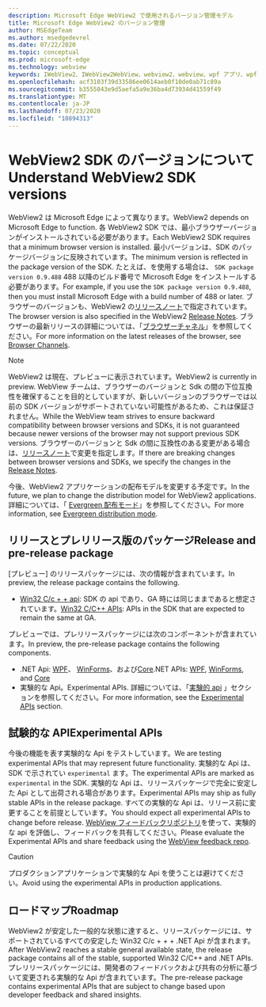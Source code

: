 ```yaml
---
description: Microsoft Edge WebView2 で使用されるバージョン管理モデル
title: Microsoft Edge WebView2 のバージョン管理
author: MSEdgeTeam
ms.author: msedgedevrel
ms.date: 07/22/2020
ms.topic: conceptual
ms.prod: microsoft-edge
ms.technology: webview
keywords: IWebView2、IWebView2WebView、webview2、webview、wpf アプリ、wpf、edge、ICoreWebView2、ICoreWebView2Host、browser control、edge html
ms.openlocfilehash: acf3103f39d33586ee0614aeb0f10de0ab71c89a
ms.sourcegitcommit: b3555043e9d5aefa5a9e36ba4d73934d41559f49
ms.translationtype: MT
ms.contentlocale: ja-JP
ms.lasthandoff: 07/23/2020
ms.locfileid: "10894313"
---
```

# <span data-ttu-id="dd826-104">WebView2 SDK のバージョンについて</span><span class="sxs-lookup"><span data-stu-id="dd826-104">Understand WebView2 SDK versions</span></span>  

<span data-ttu-id="dd826-105">WebView2 は Microsoft Edge によって異なります。</span><span class="sxs-lookup"><span data-stu-id="dd826-105">WebView2 depends on Microsoft Edge to function.</span></span>  <span data-ttu-id="dd826-106">各 WebView2 SDK では、最小ブラウザーバージョンがインストールされている必要があります。</span><span class="sxs-lookup"><span data-stu-id="dd826-106">Each WebView2 SDK requires that a minimum browser version is installed.</span></span>  <span data-ttu-id="dd826-107">最小バージョンは、SDK のパッケージバージョンに反映されています。</span><span class="sxs-lookup"><span data-stu-id="dd826-107">The minimum version is reflected in the package version of the SDK.</span></span>  <span data-ttu-id="dd826-108">たとえば、を使用する場合は、 `SDK package version 0.9.488` 488 以降のビルド番号で Microsoft Edge をインストールする必要があります。</span><span class="sxs-lookup"><span data-stu-id="dd826-108">For example, if you use the `SDK package version 0.9.488`, then you must install Microsoft Edge with a build number of 488 or later.</span></span>  <span data-ttu-id="dd826-109">ブラウザーのバージョンも、WebView2 の[リリースノート][Releasenotes]で指定されています。</span><span class="sxs-lookup"><span data-stu-id="dd826-109">The browser version is also specified in the WebView2 [Release Notes][Releasenotes].</span></span>  <span data-ttu-id="dd826-110">ブラウザーの最新リリースの詳細については、「[ブラウザーチャネル][DeployedgeChannels]」を参照してください。</span><span class="sxs-lookup"><span data-stu-id="dd826-110">For more information on the latest releases of the browser, see [Browser Channels][DeployedgeChannels].</span></span>  

> [!NOTE]
> <span data-ttu-id="dd826-111">WebView2 は現在、プレビューに表示されています。</span><span class="sxs-lookup"><span data-stu-id="dd826-111">WebView2 is currently in preview.</span></span>  <span data-ttu-id="dd826-112">WebView チームは、ブラウザーのバージョンと Sdk の間の下位互換性を確保することを目的としていますが、新しいバージョンのブラウザーでは以前の SDK バージョンがサポートされていない可能性があるため、これは保証されません。</span><span class="sxs-lookup"><span data-stu-id="dd826-112">While the WebView team strives to ensure backward compatibility between browser versions and SDKs, it is not guaranteed because newer versions of the browser may not support previous SDK versions.</span></span>  <span data-ttu-id="dd826-113">ブラウザーのバージョンと Sdk の間に互換性のある変更がある場合は、[リリースノート][Releasenotes]で変更を指定します。</span><span class="sxs-lookup"><span data-stu-id="dd826-113">If there are breaking changes between browser versions and SDKs, we specify the changes in the [Release Notes][Releasenotes].</span></span>  

<span data-ttu-id="dd826-114">今後、WebView2 アプリケーションの配布モデルを変更する予定です。</span><span class="sxs-lookup"><span data-stu-id="dd826-114">In the future, we plan to change the distribution model for WebView2 applications.</span></span>  <span data-ttu-id="dd826-115">詳細については、「 [Evergreen 配布モード][DistributionEvergreenMode]」を参照してください。</span><span class="sxs-lookup"><span data-stu-id="dd826-115">For more information, see [Evergreen distribution mode][DistributionEvergreenMode].</span></span>  
 
## <span data-ttu-id="dd826-116">リリースとプレリリース版のパッケージ</span><span class="sxs-lookup"><span data-stu-id="dd826-116">Release and pre-release package</span></span>  

<span data-ttu-id="dd826-117">[プレビュー] のリリースパッケージには、次の情報が含まれています。</span><span class="sxs-lookup"><span data-stu-id="dd826-117">In preview, the release package contains the following.</span></span>  

*   <span data-ttu-id="dd826-118">[Win32 C/c + + api][ReferenceWin3209538]: SDK の api であり、GA 時には同じままであると想定されています。</span><span class="sxs-lookup"><span data-stu-id="dd826-118">[Win32 C/C++ APIs][ReferenceWin3209538]: APIs in the SDK that are expected to remain the same at GA.</span></span>  

<span data-ttu-id="dd826-119">プレビューでは、プレリリースパッケージには次のコンポーネントが含まれています。</span><span class="sxs-lookup"><span data-stu-id="dd826-119">In preview, the pre-release package contains the following components.</span></span>  

*   <span data-ttu-id="dd826-120">.NET Api: [WPF][ReferenceWpf09515]、 [WinForms][ReferenceWinforms09515]、および[Core][ReferenceDotnet09538]</span><span class="sxs-lookup"><span data-stu-id="dd826-120">.NET APIs: [WPF][ReferenceWpf09515], [WinForms][ReferenceWinforms09515], and [Core][ReferenceDotnet09538]</span></span>  
*   <span data-ttu-id="dd826-121">実験的な Api。</span><span class="sxs-lookup"><span data-stu-id="dd826-121">Experimental APIs.</span></span>  <span data-ttu-id="dd826-122">詳細については、「[実験的 api](#experimental-apis) 」セクションを参照してください。</span><span class="sxs-lookup"><span data-stu-id="dd826-122">For more information, see the [Experimental APIs](#experimental-apis) section.</span></span>  

## <span data-ttu-id="dd826-123">試験的な API</span><span class="sxs-lookup"><span data-stu-id="dd826-123">Experimental APIs</span></span>  

<span data-ttu-id="dd826-124">今後の機能を表す実験的な Api をテストしています。</span><span class="sxs-lookup"><span data-stu-id="dd826-124">We are testing experimental APIs that may represent future functionality.</span></span>  <span data-ttu-id="dd826-125">実験的な Api は、SDK で示されてい `experimental` ます。</span><span class="sxs-lookup"><span data-stu-id="dd826-125">The experimental APIs are marked as `experimental` in the SDK.</span></span>  <span data-ttu-id="dd826-126">実験的な Api は、リリースパッケージで完全に安定した Api として出荷される場合があります。</span><span class="sxs-lookup"><span data-stu-id="dd826-126">Experimental APIs may ship as fully stable APIs in the release package.</span></span>  <span data-ttu-id="dd826-127">すべての実験的な Api は、リリース前に変更することを前提としています。</span><span class="sxs-lookup"><span data-stu-id="dd826-127">You should expect all experimental APIs to change before release.</span></span>  <span data-ttu-id="dd826-128">[WebView フィードバックリポジトリ][GithubMicrosoftedgeWebviewfeedback]を使って、実験的な api を評価し、フィードバックを共有してください。</span><span class="sxs-lookup"><span data-stu-id="dd826-128">Please evaluate the Experimental APIs and share feedback using the [WebView feedback repo][GithubMicrosoftedgeWebviewfeedback].</span></span>   

> [!CAUTION]
> <span data-ttu-id="dd826-129">プロダクションアプリケーションで実験的な Api を使うことは避けてください。</span><span class="sxs-lookup"><span data-stu-id="dd826-129">Avoid using the experimental APIs in production applications.</span></span>  

## <span data-ttu-id="dd826-130">ロードマップ</span><span class="sxs-lookup"><span data-stu-id="dd826-130">Roadmap</span></span>  

<span data-ttu-id="dd826-131">WebView2 が安定した一般的な状態に達すると、リリースパッケージには、サポートされているすべての安定した Win32 C/c + + + .NET Api が含まれます。</span><span class="sxs-lookup"><span data-stu-id="dd826-131">After WebView2 reaches a stable general available state, the release package contains all of the stable, supported Win32 C/C++ and .NET APIs.</span></span>  <span data-ttu-id="dd826-132">プレリリースパッケージには、開発者のフィードバックおよび共有の分析に基づいて変更される実験的な Api が含まれています。</span><span class="sxs-lookup"><span data-stu-id="dd826-132">The pre-release package contains experimental APIs that are subject to change based upon developer feedback and shared insights.</span></span>  

<!--## Versioning  

After you have used a particular version of the SDK to build your app, your app may end up running with an older or newer version of installed browser binaries.  Until version 1.0.0.0 of WebView2 there may be breaking changes during updates that prevent your SDK from working with different versions of installed browser binaries.  After version 1.0.0.0, different versions of the SDK may work with different versions of the installed browser by using the following best practices.  

1.  To account for breaking changes to the API be sure to check for failure when requesting the DLL export `CreateCoreWebView2Environment` and when running `QueryInterface` on any `CoreWebView2` object.  A return value of `E_NOINTERFACE` indicates that the SDK is not compatible with the Microsoft Edge browser binaries.  
1.  Checking for failure from `QueryInterface` also accounts for cases where the SDK is newer than the version of the Microsoft Edge browser and your app attempts to use an interface of which the Microsoft Edge browser is unaware.  

1.  When an interface is unavailable, you may consider disabling the associated feature if possible, or otherwise informing your users to update their browsers.  -->  

<!--links -->

[DistributionEvergreenMode]: ./distribution.md#evergreen-distribution-mode "Evergreen 配布モード-WebView2 を使用したアプリケーションの配布 |Microsoft ドキュメント"  
[ReferenceDotnet09538]: ../reference/dotnet/0-9-538-reference-webview2.md "Reference (WebView2) |Microsoft ドキュメント"  
[ReferenceWinforms09515]: ../reference/winforms/0-9-515-reference-webview2.md "Reference (WebView2) |Microsoft ドキュメント"  
[ReferenceWin3209538]: ../reference/win32/0-9-538-reference-webview2.md "Reference (WebView2) |Microsoft ドキュメント"  
[ReferenceWpf09515]: ../reference/wpf/0-9-515-reference-webview2.md "Reference (WebView2) |Microsoft ドキュメント"  
[Releasenotes]: ../releasenotes.md "WebView2 SDK のリリースノート |Microsoft ドキュメント"  

[DeployedgeChannels]: /deployedge/microsoft-edge-channels "Microsoft Edge チャネルの概要 |Microsoft ドキュメント"  

[GithubMicrosoftedgeWebviewfeedback]: https://github.com/MicrosoftEdge/WebViewFeedback "WebView フィードバック-MicrosoftEdge/WebViewFeedback |GitHub"  
